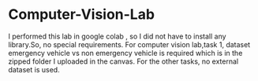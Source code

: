 # Computer-Vision-Lab
I performed this lab in google colab , so I did not have to install any library.So, no special requirements.
For computer vision lab,task 1, dataset emergency vehicle vs non emergency vehicle is required which is in the zipped folder I uploaded  in the canvas.
For the other tasks, no external dataset is used.
